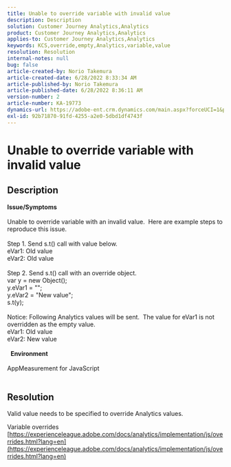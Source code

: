 ```yaml
---
title: Unable to override variable with invalid value
description: Description
solution: Customer Journey Analytics,Analytics
product: Customer Journey Analytics,Analytics
applies-to: Customer Journey Analytics,Analytics
keywords: KCS,override,empty,Analytics,variable,value
resolution: Resolution
internal-notes: null
bug: false
article-created-by: Norio Takemura
article-created-date: 6/28/2022 8:33:34 AM
article-published-by: Norio Takemura
article-published-date: 6/28/2022 8:36:11 AM
version-number: 2
article-number: KA-19773
dynamics-url: https://adobe-ent.crm.dynamics.com/main.aspx?forceUCI=1&pagetype=entityrecord&etn=knowledgearticle&id=620200fd-bcf6-ec11-bb3d-000d3a5b0bd2
exl-id: 92b71870-91fd-4255-a2e0-5dbd1df4743f
---
```

# Unable to override variable with invalid value

## Description

<b>Issue/Symptoms</b><br><br>Unable to override variable with an invalid value.  Here are example steps to reproduce this issue.
<br> 
<br>Step 1. Send s.t() call with value below.
<br>eVar1: Old value
<br>eVar2: Old value
<br> 
<br>Step 2. Send s.t() call with an override object.
<br>var y = new Object();
<br>y.eVar1 = "";
<br>y.eVar2 = "New value";
<br>s.t(y);
<br> 
<br>Notice: Following Analytics values will be sent.  The value for eVar1 is not overridden as the empty value.
<br>eVar1: Old value
<br>eVar2: New value
<br> 
<br> 
<b>Environment</b><br><br>AppMeasurement for JavaScript
<br> 

## Resolution


Valid value needs to be specified to override Analytics values.

 Variable overrides
[https://experienceleague.adobe.com/docs/analytics/implementation/js/overrides.html?lang=en](https://experienceleague.adobe.com/docs/analytics/implementation/js/overrides.html?lang=en)
